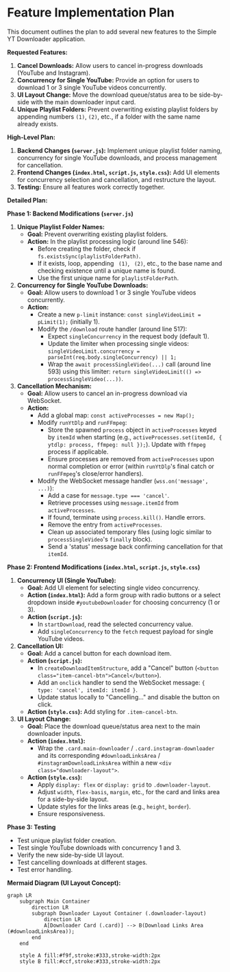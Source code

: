 # Feature Implementation Plan

This document outlines the plan to add several new features to the Simple YT Downloader application.

**Requested Features:**

1.  **Cancel Downloads:** Allow users to cancel in-progress downloads (YouTube and Instagram).
2.  **Concurrency for Single YouTube:** Provide an option for users to download 1 or 3 single YouTube videos concurrently.
3.  **UI Layout Change:** Move the download queue/status area to be side-by-side with the main downloader input card.
4.  **Unique Playlist Folders:** Prevent overwriting existing playlist folders by appending numbers `(1)`, `(2)`, etc., if a folder with the same name already exists.

**High-Level Plan:**

1.  **Backend Changes (`server.js`):** Implement unique playlist folder naming, concurrency for single YouTube downloads, and process management for cancellation.
2.  **Frontend Changes (`index.html`, `script.js`, `style.css`):** Add UI elements for concurrency selection and cancellation, and restructure the layout.
3.  **Testing:** Ensure all features work correctly together.

**Detailed Plan:**

**Phase 1: Backend Modifications (`server.js`)**

1.  **Unique Playlist Folder Names:**
    *   **Goal:** Prevent overwriting existing playlist folders.
    *   **Action:** In the playlist processing logic (around line 546):
        *   Before creating the folder, check if `fs.existsSync(playlistFolderPath)`.
        *   If it exists, loop, appending ` (1)`, ` (2)`, etc., to the base name and checking existence until a unique name is found.
        *   Use the first unique name for `playlistFolderPath`.
2.  **Concurrency for Single YouTube Downloads:**
    *   **Goal:** Allow users to download 1 or 3 single YouTube videos concurrently.
    *   **Action:**
        *   Create a new `p-limit` instance: `const singleVideoLimit = pLimit(1);` (initially 1).
        *   Modify the `/download` route handler (around line 517):
            *   Expect `singleConcurrency` in the request body (default 1).
            *   Update the limiter when processing single videos: `singleVideoLimit.concurrency = parseInt(req.body.singleConcurrency) || 1;`
            *   Wrap the `await processSingleVideo(...)` call (around line 593) using this limiter: `return singleVideoLimit(() => processSingleVideo(...))`.
3.  **Cancellation Mechanism:**
    *   **Goal:** Allow users to cancel an in-progress download via WebSocket.
    *   **Action:**
        *   Add a global map: `const activeProcesses = new Map();`
        *   Modify `runYtDlp` and `runFFmpeg`:
            *   Store the spawned `process` object in `activeProcesses` keyed by `itemId` when starting (e.g., `activeProcesses.set(itemId, { ytdlp: process, ffmpeg: null });`). Update with `ffmpeg` process if applicable.
            *   Ensure processes are removed from `activeProcesses` upon normal completion or error (within `runYtDlp`'s final catch or `runFFmpeg`'s close/error handlers).
        *   Modify the WebSocket message handler (`wss.on('message', ...)`):
            *   Add a case for `message.type === 'cancel'`.
            *   Retrieve processes using `message.itemId` from `activeProcesses`.
            *   If found, terminate using `process.kill()`. Handle errors.
            *   Remove the entry from `activeProcesses`.
            *   Clean up associated temporary files (using logic similar to `processSingleVideo`'s `finally` block).
            *   Send a 'status' message back confirming cancellation for that `itemId`.

**Phase 2: Frontend Modifications (`index.html`, `script.js`, `style.css`)**

1.  **Concurrency UI (Single YouTube):**
    *   **Goal:** Add UI element for selecting single video concurrency.
    *   **Action (`index.html`):** Add a form group with radio buttons or a select dropdown inside `#youtubeDownloader` for choosing concurrency (1 or 3).
    *   **Action (`script.js`):**
        *   In `startDownload`, read the selected concurrency value.
        *   Add `singleConcurrency` to the `fetch` request payload for single YouTube videos.
2.  **Cancellation UI:**
    *   **Goal:** Add a cancel button for each download item.
    *   **Action (`script.js`):**
        *   In `createDownloadItemStructure`, add a "Cancel" button (`<button class="item-cancel-btn">Cancel</button>`).
        *   Add an `onclick` handler to send the WebSocket message: `{ type: 'cancel', itemId: itemId }`.
        *   Update status locally to "Cancelling..." and disable the button on click.
    *   **Action (`style.css`):** Add styling for `.item-cancel-btn`.
3.  **UI Layout Change:**
    *   **Goal:** Place the download queue/status area next to the main downloader inputs.
    *   **Action (`index.html`):**
        *   Wrap the `.card.main-downloader` / `.card.instagram-downloader` and its corresponding `#downloadLinksArea` / `#instagramDownloadLinksArea` within a new `<div class="downloader-layout">`.
    *   **Action (`style.css`):**
        *   Apply `display: flex` or `display: grid` to `.downloader-layout`.
        *   Adjust `width`, `flex-basis`, `margin`, etc., for the card and links area for a side-by-side layout.
        *   Update styles for the links areas (e.g., `height`, `border`).
        *   Ensure responsiveness.

**Phase 3: Testing**

*   Test unique playlist folder creation.
*   Test single YouTube downloads with concurrency 1 and 3.
*   Verify the new side-by-side UI layout.
*   Test cancelling downloads at different stages.
*   Test error handling.

**Mermaid Diagram (UI Layout Concept):**

```mermaid
graph LR
    subgraph Main Container
        direction LR
        subgraph Downloader Layout Container (.downloader-layout)
            direction LR
            A[Downloader Card (.card)] --> B(Download Links Area (#downloadLinksArea));
        end
    end

    style A fill:#f9f,stroke:#333,stroke-width:2px
    style B fill:#ccf,stroke:#333,stroke-width:2px